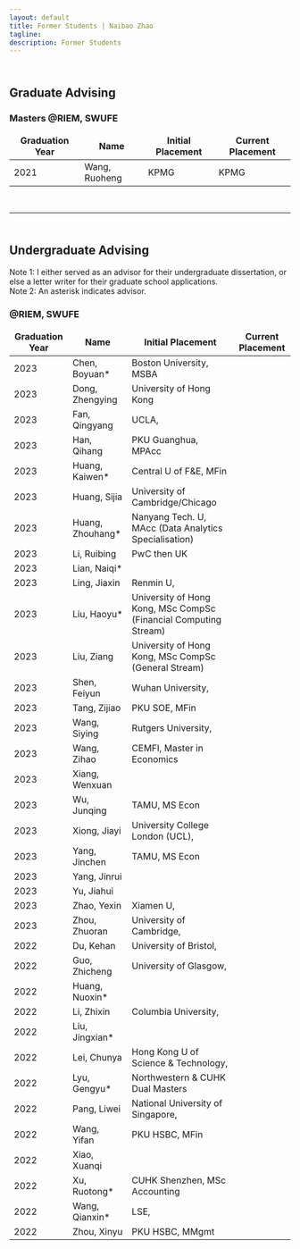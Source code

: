 ```yaml
---
layout: default
title: Former Students | Naibao Zhao
tagline: 
description: Former Students
---
```

<!--
<div class="navbar">
    <div class="navbar-inner">
        <ul class="nav">
            <li><a href="#current">current courses</a></li>
            <li><a href="#shortcourses">short courses</a></li>
            <li><a href="#misc">misc lectures</a></li>
            <li><a href="#old">former courses</a></li>
        </ul>
    </div>
</div> -->

## <br/>Graduate Advising

### Masters @RIEM, SWUFE

| Graduation Year | Name           | Initial Placement                           | Current Placement        |
| --------------- | --------------- | --------------------------------------------| ------------------------ |
| 2021            | Wang, Ruoheng  | KPMG                                       | KPMG                     |

<br/>

---
## <br/>Undergraduate Advising

Note 1: I either served as an advisor for their undergraduate dissertation, or else a letter writer for their graduate school applications.<br/>
Note 2: An asterisk indicates advisor.

### @RIEM, SWUFE

<style>
td, th {
   border: none!important;
}
</style>


| Graduation Year | Name           | Initial Placement                           | Current Placement        |
| --------------- | -------------- | --------------------------------------------| ------------------------ |
| 2023            | Chen, Boyuan*  | Boston University, MSBA |                          |
| 2023            | Dong, Zhengying| University of Hong Kong                     |                          |
| 2023            | Fan, Qingyang  | UCLA,                                        |                          |
| 2023            | Han, Qihang    | PKU Guanghua, MPAcc                         |                          |
| 2023            | Huang, Kaiwen* | Central U of F&E, MFin                      |                          |
| 2023            | Huang, Sijia   | University of Cambridge/Chicago             |                          |
| 2023            | Huang, Zhouhang* | Nanyang Tech. U, MAcc (Data Analytics Specialisation) |                |
| 2023            | Li, Ruibing    | PwC then UK |  |
| 2023            | Lian, Naiqi*   |  |  |
| 2023            | Ling, Jiaxin   | Renmin U,   |   |
| 2023            | Liu, Haoyu*    | University of Hong Kong, MSc CompSc (Financial Computing Stream) | |
| 2023            | Liu, Ziang     | University of Hong Kong, MSc CompSc (General Stream) | |
| 2023            | Shen, Feiyun   | Wuhan University,                           |       |
| 2023            | Tang, Zijiao   | PKU SOE, MFin | |
| 2023            | Wang, Siying   | Rutgers University,  |   |
| 2023            | Wang, Zihao    | CEMFI, Master in Economics | |
| 2023            | Xiang, Wenxuan |    | |
| 2023            | Wu, Junqing    | TAMU, MS Econ  |   |
| 2023            | Xiong, Jiayi   | University College London (UCL), |  |
| 2023            | Yang, Jinchen  | TAMU, MS Econ |  |
| 2023            | Yang, Jinrui   |     |
| 2023            | Yu, Jiahui     |      |
| 2023            | Zhao, Yexin    | Xiamen U, | |
| 2023            | Zhou, Zhuoran  | University of Cambridge,        |    |
| 2022            | Du, Kehan      | University of Bristol, | |
| 2022            | Guo, Zhicheng  | University of Glasgow, | |
| 2022            | Huang, Nuoxin* |                        |  |
| 2022            | Li, Zhixin     | Columbia University, | |
| 2022            | Liu, Jingxian* |   |   |
| 2022            | Lei, Chunya    | Hong Kong U of Science & Technology, | |
| 2022            | Lyu, Gengyu*   | Northwestern & CUHK Dual Masters | |
| 2022            | Pang, Liwei    | National University of Singapore, | |
| 2022            | Wang, Yifan    | PKU HSBC, MFin | |
| 2022            | Xiao, Xuanqi   |                 |   |
| 2022            | Xu, Ruotong*   | CUHK Shenzhen, MSc Accounting | |
| 2022            | Wang, Qianxin* | LSE,  |  |
| 2022            | Zhou, Xinyu    | PKU HSBC, MMgmt | |

<br/>

